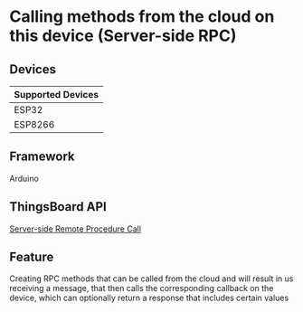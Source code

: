 # Calling methods from the cloud on this device (Server-side RPC)

## Devices
| Supported Devices |
|-------------------|
|  ESP32            |
|  ESP8266          |

## Framework

Arduino

## ThingsBoard API
[Server-side Remote Procedure Call](https://thingsboard.io/docs/user-guide/rpc/#server-side-rpc)

## Feature
Creating RPC methods that can be called from the cloud and will result in us receiving a message,
that then calls the corresponding callback on the device, which can optionally return a response that includes certain values
